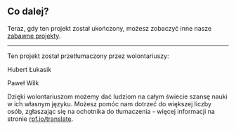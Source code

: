## Co dalej?

Teraz, gdy ten projekt został ukończony, możesz zobaczyć inne nasze [zabawne projekty](https://projects.raspberrypi.org/pl-PL/projects?interests%5B%5D=humour).


***
Ten projekt został przetłumaczony przez wolontariuszy:

Hubert Łukasik

Paweł Wilk

Dzięki wolontariuszom możemy dać ludziom na całym świecie szansę nauki w ich własnym języku. Możesz pomóc nam dotrzeć do większej liczby osób, zgłaszając się na ochotnika do tłumaczenia - więcej informacji na stronie [rpf.io/translate](https://rpf.io/translate).
